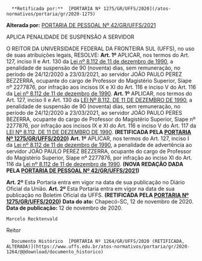       **Retificada por:**  [PORTARIA Nº 1275/GR/UFFS/2020](/atos-normativos/portaria/gr/2020-1275) 

 **Alterada por:**  [PORTARIA DE PESSOAL Nº 42/GR/UFFS/2021](/atos-normativos/portaria-de-pessoal/gr/2021-0042) 

   APLICA PENALIDADE DE SUSPENSÃO A SERVIDOR  

 O REITOR DA UNIVERSIDADE FEDERAL DA FRONTEIRA SUL (UFFS), no uso de suas atribuições legais,   RESOLVE:   **Art. 1º**  APLICAR, nos termos do Art. 127, inciso II e Art. 130 da [Lei nº 8.112 de 11 de dezembro de 1990](https://www.google.com.br/search?q=Lei+8.112+de+11+de+dezembro+de+1990#spf=1605206711822), a penalidade de suspensão de 90 (noventa) dias, sem remuneração, no período de 24/12/2020 a 23/03/2021, ao servidor JOÃO PAULO PEREZ BEZZERRA, ocupante do cargo de Professor do Magistério Superior, Siape nº 2277876, por infração aos incisos IX e XI do Art. 116 e inciso V do Art. 116 da [Lei nº 8.112 de 11 de dezembro de 1990](https://www.google.com.br/search?q=Lei+8112+de+11+de+dezembro+de+1990#spf=1605206721053). **Art. 1º** APLICAR, nos termos do Art. 127, inciso II e Art. 130 da [LEI Nº 8.112, DE 11 DE DEZEMBRO DE 1990](http://www.planalto.gov.br/ccivil_03/LEIS/L8112cons.htm), a penalidade de suspensão de 90 (noventa) dias, sem remuneração, no período de 24/12/2020 a 23/03/2021, ao servidor JOÃO PAULO PERES BEZERRA, ocupante do cargo de Professor do Magistério Superior, Siape nº 2277876, por infração aos incisos IX e XI do Art. 116 e inciso V do Art. 117 da [LEI Nº 8.112, DE 11 DE DEZEMBRO DE 1990](http://www.planalto.gov.br/ccivil_03/LEIS/L8112cons.htm). **(RETIFICADA PELA [PORTARIA Nº 1275/GR/UFFS/2020](https://www.uffs.edu.br/atos-normativos/portaria/gr/2020-1275))**  **Art. 1º** APLICAR, nos termos do Art. 127, inciso I da [Lei nº 8.112 de 11 de dezembro de 1990](https://www.google.com.br/search?q=Lei+n%C2%BA+8.112+de+11+de+dezembro+de+1990#spf=1611756677905), a penalidade de advertência ao servidor JOÃO PAULO PEREZ BEZZERRA, ocupante do cargo de Professor do Magistério Superior, Siape nº 2277876, por infração ao inciso XI do Art. 116 da [Lei nº 8.112 de 11 de dezembro de 1990](https://www.google.com.br/search?q=Lei+n%C2%BA+8.112+de+11+de+dezembro+de+1990#spf=1611756677905). **(NOVA REDAÇÃO DADA PELA [PORTARIA DE PESSOAL Nº 42/GR/UFFS/2021](https://www.uffs.edu.br/atos-normativos/portaria-de-pessoal/gr/2021-0042))**

  **Art. 2º**  Esta Portaria entra em vigor na data de sua publicação no Diário Oficial da União. **Art. 2º** Esta Portaria entra em vigor na data de sua publicação no Boletim Oficial da UFFS. **(RETIFICADA PELA [PORTARIA Nº 1275/GR/UFFS/2020](https://www.uffs.edu.br/atos-normativos/portaria/gr/2020-1275))**        **Data do ato:** Chapecó-SC, 12 de novembro de 2020.   
 **Data de publicação:**  12 de novembro de 2020. 

    Marcelo Recktenvald   
 Reitor 

      Documento Histórico  [PORTARIA Nº 1264/GR/UFFS/2020 (RETIFICADA, ALTERADA)](https://www.uffs.edu.br/atos-normativos/portaria/gr/2020-1264/@@download/documento_historico)     
      